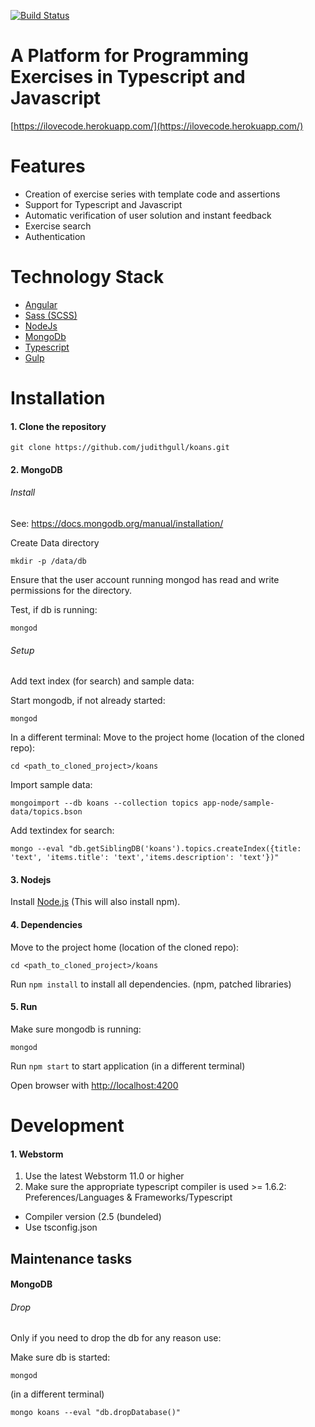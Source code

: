 [![Build Status](https://travis-ci.org/judithgull/koans.svg?branch=master)](https://travis-ci.org/judithgull/koans)

# A Platform for Programming Exercises in Typescript and Javascript

[https://ilovecode.herokuapp.com/](https://ilovecode.herokuapp.com/)

# Features

* Creation of exercise series with template code and assertions
* Support for Typescript and Javascript
* Automatic verification of user solution and instant feedback
* Exercise search
* Authentication

# Technology Stack

* [Angular](https://angular.io/)
* [Sass (SCSS)](http://sass-lang.com/)
* [NodeJs](https://nodejs.org/)
* [MongoDb](https://www.mongodb.org/)
* [Typescript](http://www.typescriptlang.org/)
* [Gulp](http://gulpjs.com/)

# Installation

#### 1. Clone the repository

```
git clone https://github.com/judithgull/koans.git
```

#### 2. MongoDB

###### Install

See: https://docs.mongodb.org/manual/installation/

Create Data directory

```
mkdir -p /data/db
```

Ensure that the user account running mongod has read and write permissions for the directory.

Test, if db is running:

```
mongod
```

###### Setup

Add text index (for search) and sample data:

Start mongodb, if not already started:

```
mongod
```

In a different terminal:
Move to the project home (location of the cloned repo):

```
cd <path_to_cloned_project>/koans
```

Import sample data:

```
mongoimport --db koans --collection topics app-node/sample-data/topics.bson
```

Add textindex for search:

```
mongo --eval "db.getSiblingDB('koans').topics.createIndex({title: 'text', 'items.title': 'text','items.description': 'text'})"
```

#### 3. Nodejs

Install [Node.js](http://nodejs.org/) (This will also install npm).

#### 4. Dependencies

Move to the project home (location of the cloned repo):

```
cd <path_to_cloned_project>/koans
```

Run `npm install` to install all dependencies. (npm, patched libraries)

#### 5. Run

Make sure mongodb is running:

```
mongod
```

Run `npm start` to start application (in a different terminal)

Open browser with [http://localhost:4200](http://localhost:4200)

# Development

#### 1. Webstorm

1. Use the latest Webstorm 11.0 or higher
2. Make sure the appropriate typescript compiler is used >= 1.6.2: Preferences/Languages & Frameworks/Typescript

* Compiler version (2.5 (bundeled)
* Use tsconfig.json

## Maintenance tasks

#### MongoDB

###### Drop

Only if you need to drop the db for any reason use:

Make sure db is started:

```
mongod
```

(in a different terminal)

```
mongo koans --eval "db.dropDatabase()"
```
